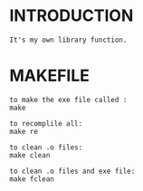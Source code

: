 # INTRODUCTION
```
It's my own library function.
```

# MAKEFILE
```
to make the exe file called :
make

to recomplile all:
make re

to clean .o files:
make clean

to clean .o files and exe file:
make fclean
```
